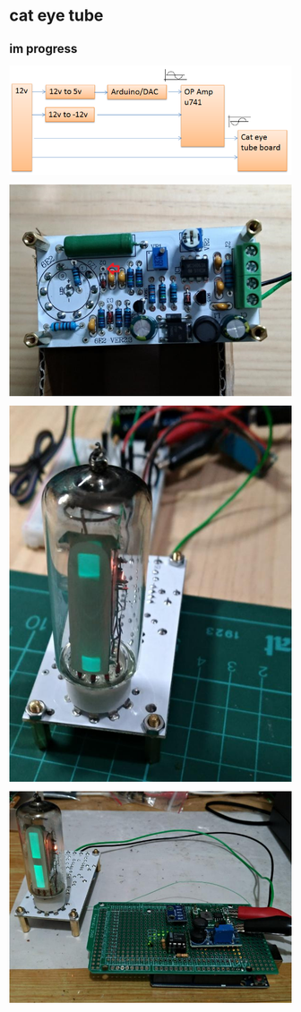 # cat eye tube
## im progress
![pic](pic/cateye.png)<br>

![pic](pic/cateye_brd.jpg)<br>

![pic](pic/phototype1a.jpg)<br>

![pic](pic/phototype2.jpg)<br>
